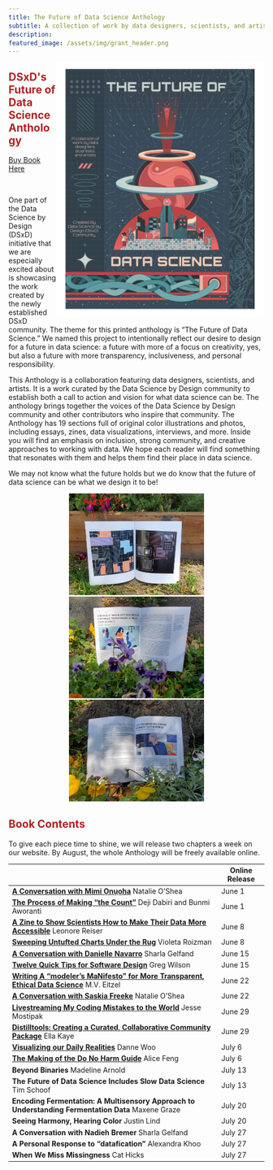 ```yaml
---
title: The Future of Data Science Anthology
subtitle: A collection of work by data designers, scientists, and artists
description: 
featured_image: /assets/img/grant_header.png
---
```


<img src="../assets/img/book_cover.png" alt="Introducing Grants Science Fiction Poster.  Planets, data visualizations, stars, and rocket man above a futuristic city." align="right" height="500">

## <span style="color:firebrick">**DSxD's Future of Data Science Anthology**</span>

<p align="center">
<div class="buttons">
    <a href="http://tinyurl.com/FutureDS" class="btn btn-primary">
      Buy Book Here
    </a>
</div>
</p>
<br>

One part of the Data Science by Design (DSxD) initiative that we are especially excited about is showcasing the work created by the newly established DSxD community. The theme for this printed anthology is “The Future of Data Science.” We named this project to intentionally reflect our desire to design for a future in data science: a future with more of a focus on creativity, yes, but also a future with more transparency, inclusiveness, and personal responsibility.

This Anthology is a collaboration featuring data designers, scientists, and artists. It is a work curated by the Data Science by Design community to establish both a call to action and vision for what data science can be. The anthology brings together the voices of the Data Science by Design community and other contributors who inspire that community. The Anthology has 19 sections full of original color illustrations and photos, including essays, zines, data visualizations, interviews, and more. Inside you will find an emphasis on inclusion, strong community, and creative approaches to working with data. We hope each reader will find something that resonates with them and helps them find their place in data science.

We may not know what the future holds but we do know that the future of data science can be what we design it to be!

<p align="center">
<img src="../assets/img/book1.jpg" alt="Photograph of an open book with two full page art works in a garden with red and purple flowers" height="200">
<img src="../assets/img/book2.jpg" alt="Photograph of an open book with illustration and text in a garden with purple flowers" height="200">
<img src="../assets/img/book3.jpg" alt="Photograph of an open book with illustration and text in a garden with yellow flowers" height="200">
</p>

## <span style="color:firebrick">Book Contents</span>

To give each piece time to shine, we will release two chapters a week on our website. By August, the whole Anthology will be freely available online.

|                                                                                                | **Online Release** |
|------------------------------------------------------------------------------------------------|--------------------|
| [**A Conversation with Mimi Ọnụọha**](https://datasciencebydesign.org/blog/conversation-with-mimi) Natalie O’Shea                                             |             June 1 |
| [**The Process of Making “the Count”**](https://datasciencebydesign.org/blog/the-process-of-making-the-count) Deji Dabiri and Bunmi Aworanti                           |             June 1 |
| [**A Zine to Show Scientists How to Make Their Data More Accessible**](https://datasciencebydesign.org/blog/a-zine-to-show-scientists-how-to-make-their-data-more-accessible) Leonore Reiser            |             June 8 |
| [**Sweeping Untufted Charts Under the Rug**](https://datasciencebydesign.org/blog/sweeping-untufted-charts-under-the-rug) Violeta Roizman                                     |             June 8 |
| [**A Conversation with Danielle Navarro**](https://datasciencebydesign.org/blog/a-conversation-danielle-navarro) Sharla Gelfand                                        |            June 15 |
| [**Twelve Quick Tips for Software Design**](https://datasciencebydesign.org/blog/twelve-quick-tips-for-software-design) Greg Wilson                                          |            June 15 |
| [**Writing A “modeler’s MaNifesto” for More Transparent, Ethical Data Science**](https://datasciencebydesign.org/blog/writing-a-modelers-manifesto-for-more-transparent-ethical-data-science) M.V. Eitzel     |            June 22 |
| [**A Conversation with Saskia Freeke**](https://datasciencebydesign.org/blog/a-conversation-with-saskia-freeke) Natalie O’Shea                                           |            June 22 |
| **[Livestreaming My Coding Mistakes to the World](https://datasciencebydesign.org/blog/livestreaming-my-coding-mistakes-to-the-world)** Jesse Mostipak                               |            June 29 |
| **[Distilltools: Creating a Curated, Collaborative Community Package](https://datasciencebydesign.org/blog/distilltools-creating-a-curated-collaborative-community-package)** Ella Kaye                |            June 29 |
| [**Visualizing our Daily Realities**](https://datasciencebydesign.org/blog/visualizing-our-daily-realities) Danne Woo                                                  |             July 6 |
| [**The Making of the Do No Harm Guide**](https://datasciencebydesign.org/blog/the-making-of-the-do-no-harm-guide) Alice Feng                                              |             July 6 |
| **Beyond Binaries** Madeline Arnold                                                            |            July 13 |
| **The Future of Data Science Includes Slow Data Science** Tim Schoof                           |            July 13 |
| **Encoding Fermentation: A Multisensory Approach to Understanding Fermentation Data** Maxene Graze |            July 20 |
| **Seeing Harmony, Hearing Color** Justin Lind                                                  |            July 20 |
| **A Conversation with Nadieh Bremer** Sharla Gelfand                                           |            July 27 |
| **A Personal Response to “datafication”** Alexandra Khoo                                       |            July 27 |
| **When We Miss Missingness** Cat Hicks                                                         |            July 27 |


<!-- ## Contributors

<b> 
Alexandra Khoo <span>&#183;</span>
Alice Feng <span>&#183;</span>
Ayodeji Dabiri <span>&#183;</span>
Cat Hicks <span>&#183;</span>
Danielle Navarro <span>&#183;</span>
Danne Woo <span>&#183;</span>
Ella Kaye <span>&#183;</span>
Greg Wilson <span>&#183;</span>
Jesse Mostipak <span>&#183;</span>
Justin Lind <span>&#183;</span>
Leonore Reiser <span>&#183;</span>
M.V. Eitzel <span>&#183;</span>
Madeline Arnold <span>&#183;</span>
Maxene Graze <span>&#183;</span>
Mimi Ọnụọha <span>&#183;</span>
Nadieh Bremer <span>&#183;</span>
Natalie O'Shea <span>&#183;</span>
Saskia Freeke <span>&#183;</span>
Sharla Gelfand <span>&#183;</span>
Tim Schoof <span>&#183;</span> 
</b>
 -->


